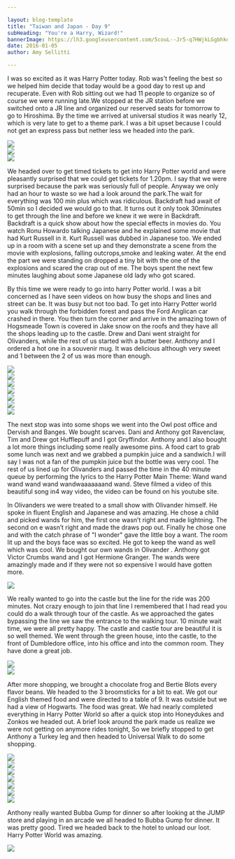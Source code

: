 ```yaml
---

layout: blog-template
title: "Taiwan and Japan - Day 9"
subHeading: "You're a Harry, Wizard!"
bannerImage: https://lh3.googleusercontent.com/5couL--Jr5-q7HWjkLGgbhkdwJKays8743gV27uGfHFp99DSfoFkEVNt1nhOTiQtDegfVSgUsjBaWZRb_qRRfPN-PJfpNcOwswJL2-DNB_o-u0NVvFrQ1ou2GybUsCQngqI4oxzdFg=w2400
date: 2016-01-05
author: Amy Sellitti

---
```


I was so excited as it was Harry Potter today. Rob was't feeling the best so we helped him decide that today would be a good day to rest up and recuperate. Even with Rob sitting out we had 11 people to organize so of course we were running late.We stopped at the JR station before we switched onto a JR line and organized our reserved seats for tomorrow to go to Hiroshima.  By the time we arrived at universal studios it was nearly 12, which is very late to get to a theme park. I was a bit upset because I could not get an express pass but nether less we headed into the park. 

<div class="center-image"><img src="https://lh3.googleusercontent.com/qMk0lNkzTdY2lt8otxbqTI202bh9HuYWqMUPOdMswHXZPLDivxbzw6GzzPLhLQvQPpchVnedrZDdphFkeftKn2FEdaun_0G0VG8giHiQA5YMXioIDsM9TpTr4O6Ag3CwagTFnK3Kwg=w2400" /></div>
<div class="center-image"><img src="https://lh3.googleusercontent.com/_ddOJBTcRv5NUlnfIrNPTn5QYpZKQ2z9xyjCCQTbhOL5JkylRBgiT0QlZgb5WMNmhjzkt6qqzJq3XFj6Z1xGWeHH4ieFX4zs6F4FE_1uhlb4mYLSdfWQ89LFMjb7VqLxHT6rm4gKZQ=w2400" /></div>
<div class="center-image"><img src="https://lh3.googleusercontent.com/-soaj4awJzrAHkggxnMBxY2-uMSJLtR_I7DUjn5z2NZLQ8C1YxtdII1KERsGmTuYg31tAdrReRzdTK2MBty8Piz430qYtRmPvQYYdOOkR5b_owPOiM6yTsPOnrSxmH9W08dP5qlC3Q=w2400" /></div>

We headed over to get timed tickets to get into Harry Potter world and were pleasantly surprised that we could get tickets for 1.20pm. I say that we were surprised because the park was seriously full of people. Anyway we only had an hour to waste so we had a look around the park.The wait for everything was 100 min plus which was ridiculous. Backdraft had await of 50min so I decided we would go to that. It turns out it only took 30minutes to get through the line and before we knew it we were in Backdraft. Backdraft is a quick show about how the special effects in movies do. You watch Ronu Howardo talking Japanese and he explained some movie that had Kurt Russell in it. Kurt Russell was dubbed in Japanese too.  We ended up in a room with a scene set up and they demonstrate a scene from the movie with explosions, falling outcrops,smoke and leaking water. At the end the part we were standing on dropped a tiny bit with the one of the explosions and scared the crap out of me. The boys spent the next few minutes laughing about some Japanese old lady who got scared. 

By this time we were ready to go into harry Potter world. I was a bit concerned as I have seen videos on how busy the shops and lines and street can be. It was busy but not too bad. To get into Harry Potter world you walk through the forbidden forest and pass the Ford Anglican car crashed in there. You then turn the corner and arrive in the amazing town of Hogsmeade  Town is covered in Jake snow on the roofs and they have all the shops leading up to the castle. Drew and Dani went straight for Olivanders, while the rest of us started with a butter beer.  Anthony and I ordered a hot one in a souvenir mug. It was delicious although very sweet and 1 between the 2 of us was more than enough.

<div class="center-image"><img src="https://lh3.googleusercontent.com/bYKS41Gf7QDHjesHm07nu1uETIYHDoAqFlTtmEVslFZ6fLu2SLblCTAaT0EpIhTZ8RYzO-IcoHBaqT_c0ZU3d9_Mx3x4RqRU7kKxN-JTJ-2T_sXJuXkF616IeGy0o7bZmsMD6nY57w=w2400" /></div>
<div class="center-image"><img src="https://lh3.googleusercontent.com/c3SRETQF3_VNbbYlebD2vguzu1ecEcfbMYbsgBOPuOVNE_EJfExhoGFEraSlORQWhoACytPuCQ90993-tHLW6tCqxSFHT_RM_StQtUo7Q2NR58qJj-VvLjVbdFpnfxUDusEIIVcSEA=w2400" /></div>
<div class="center-image"><img src="https://lh3.googleusercontent.com/m2raAsXDPKTe8naSTW_I9rqoYhRkoSwjMB75eznqtebNnOOGl2Gu_1j636lleZD8gVXkj1o_3zliPkJOBMJdT0suNHYRG9bV8rRfpKheg_CkSRA0edE6Sn8hA5YP9Yz7kJSM-bCAxg=w2400" /></div>
<div class="center-image"><img src="https://lh3.googleusercontent.com/uExUr8yhRbq5oiqvfDUoUne_prq_EPJMOJVMmDwvXPTNbZMwaYTYWcGYxQCRWaR-wUbm8KrIPdRA-CLUDOxOUCU582Tuxb7Pc0A_Wjjwinqvoid8DH8fTB0U-CIFqQ4AfENmHjUnBw=w2400" /></div>
<div class="center-image"><img src="https://lh3.googleusercontent.com/ohdDi2f93WmHI2uyLvkLn9BUMaLhiKUEvFfJ8du5tD-AbrY7EW6DhuBR8jpsTaOyITBhs6_H9O2RYLf52JvjtzkgRZbY-uF0dSqfxJxb6ZZArevAZAht0zNXWZ-JNvU0iBRDvqa6zw=w2400" /></div>
<div class="center-image"><img src="https://lh3.googleusercontent.com/ym3ocdUANaAENp0bMlHYpC7Jmt07d1LsFcHc9rbG-yN5vOS9CHdz7IBj96o-zd9R4d0-eeWodIfX2_hobpEjdHqaWRb0XN1yxNqTvON6uSaxBfdqY9fRRNwSgxPCShICxPVfC6Y4Kg=w2400" /></div>
<div class="center-image"><img src="https://lh3.googleusercontent.com/5couL--Jr5-q7HWjkLGgbhkdwJKays8743gV27uGfHFp99DSfoFkEVNt1nhOTiQtDegfVSgUsjBaWZRb_qRRfPN-PJfpNcOwswJL2-DNB_o-u0NVvFrQ1ou2GybUsCQngqI4oxzdFg=w2400" /></div>

The next stop was into some shops we went into the Owl post office and Dervish and Banges.  We bought scarves. Dani and Anthony got Ravenclaw, Tim and Drew got Hufflepuff and I got Gryffindor.  Anthony and I also bought a lot more things including some really awesome pins.  A food cart to grab some lunch was next and we grabbed a pumpkin juice and a sandwich.I will say I was not a fan of the pumpkin juice but the bottle was very cool. The rest of us lined up for Olivanders and passed the time in the 40 minute queue by performing the lyrics to the Harry Potter Main Theme: Wand wand wand wand wand wandwaaaaaaand wand. Steve filmed a video of this beautiful song in4 way video, the video can be found  on his youtube site.

In Olivanders we were treated to a small show with Olivander himself. He spoke in fluent English and Japanese and was amazing. He chose a child and picked wands for him, the first one wasn’t right and made lightning. The second on e wasn’t right and made the draws pop out.  Finally he chose one and with the catch phrase of "I wonder" gave the little boy a want. The room lit up and the boys face was so excited. He got to keep the wand as well which was cool. We bought our own wands in Olivander . Anthony got Victor Crumbs wand and I got Hermione Granger. The wands were amazingly made and if they were not so expensive I would have gotten more.  

<div class="center-image"><img src="https://lh3.googleusercontent.com/Mcvu255pbIrG0CMt_Fjv3GmQ1MhTmgn6FAJ7pIg-zSIw111Y6RTnHYG3UrfoFF5jHE87wF_D6e94aICaouINYWqe-GkBLWZ9xDgLipj98fppRCvYfQbAj7_-wHMzQZ8NSWYplZRBnw=w2400" /></div>

We really wanted to go into the castle  but the line for the ride was 200 minutes. Not crazy enough to join that line I remembered that I had read you could do a walk through tour of the castle. As we approached the gates bypassing the line we saw the entrance to the walking tour. 10 minute wait time, we were all pretty happy.  The castle and castle tour are beautiful it is so well themed. We went through the green house, into the castle, to the front of Dumbledore office, into his office and into the common room. They have done a great job. 

<div class="center-image"><img src="https://lh3.googleusercontent.com/kYvBwmASTs7EkCNB10po3fqA6yDNzyOGMF0hAyAy-z5iB_-m2w-0R6_BTNbvlwIRKjS-6-DKvruzqpJY0MNLEcjDgLppEXymcMXwZzlQ1MWi2gktMr3tbnU6K86QJrq3BPibiSRDqw=w2400" /></div>
<div class="center-image"><img src="https://lh3.googleusercontent.com/H1gEuj0z3dwcHZ0WJaSmP6Ob_Ud27O-NxEFCjjV9qR41jxCMk6YZgSlTUCYhnnrlEBGZebxptQAQmUA_FOJStX4-uKAQQ2invGRgHM0dzaPVEvEWkUqU-h0a8hz2AuP_j7NFOkEEDg=w2400" /></div>

After more shopping, we brought a chocolate frog and Bertie Blots every flavor beans. We headed to the 3 broomsticks for a bit to eat. We got our English themed food and were directed to a table of 9. It was outside but we had a view of Hogwarts.  The food was great. We had nearly completed everything in Harry Potter World so after a quick stop into Honeydukes and Zonkos we headed out. A brief look around the park made us realize we were not getting on anymore rides tonight, So we briefly stopped to get Anthony a Turkey leg and then headed to Universal Walk to do some shopping.

<div class="center-image"><img src="https://lh3.googleusercontent.com/cH--IT-QiHqNEm1B_Hq4F1bNaPQnXIQ1FQZ3_MFmfLbfNGDskqjmPdM-F21XLYaeSvaqwVDIILKvmwXytoOxniOb3AT4SwVAyEvVAGEewuF3ZyTytY0twFE_AHXNH9WDsCAI_JCkHw=w2400" /></div>
<div class="center-image"><img src="https://lh3.googleusercontent.com/cDWmUmIfCkjk9OOaKPVKkrgKdx__EDoJPmKooROMsPZMo29U_gSTvraWzpP-rgz4bNwLPC4xeBMxGPF9aUN0A_EYAZREFvPCPg3SeI9o0ZN97dRj2iM3eT1C2Hel0DQr_cvHivVFCQ=w2400" /></div>
<div class="center-image"><img src="https://lh3.googleusercontent.com/fcTaTm7Hvpt2xVl-lSTCXXkJyiFqxm5Sg6jfQ1lzvNBXT8drRkBWGq5lRApR2a1YnkMpEQaJnzoFjMUewuc0NA-H6RU-YyN7X_J5v8s8uW3bzNVP7B3v7774idr9z-D89ao6mPtouA=w2400" /></div>
<div class="center-image"><img src="https://lh3.googleusercontent.com/0Y4GS11b03dgggHnd2o89HeqLEzOUQybkybKDE9sOc4UFb_q326r7cddx5eD3UFDFLpMNsBj9-F-XaMhW8eu0JhcvAjCaXPGpuL4VhYlp2uD4-mprO2AG9H1CcbYyTvea37a-nTocA=w2400" /></div>
<div class="center-image"><img src="https://lh3.googleusercontent.com/9Fq79oB8fBMxLJ_vUiHUKNQIXytVkuevqz0dJuJX1iFipC_SQEx1OPmgBpLJL-x2DmGn1-NJBAx5DAoH4GVS-2D6lpQZ3C7a7VE50XCdg5jqMYLILgohHrQNyqWrBN1o-_XHS6Xnzw=w2400" /></div>
<div class="center-image"><img src="https://lh3.googleusercontent.com/q1KzqYFoumyIyc5dPQoNnlqsWWsf-tGqb0BxC4O9el83z4tkotlyphu6rg8uj2pZx8NKbJdhCh8gfVCFiSLRhSsRRtnxEk2NMFtuwX1UZItSoMi6cHNteAdXfpHC4_OtU1ABhWJmOA=w2400" /></div>
<div class="center-image"><img src="https://lh3.googleusercontent.com/T7zGvK37cCfBP9b8w29mR89fWWNQ7hRyZVaz3SCml56n0SAvhTmdm8tGTJ7aTpWQfoJZEXVBS5f7BAgG5t682wT4C0GmIjMoGi-LZFR7p164UC8lioQZg6swOGY0pW7xZuk9oWUsKA=w2400" /></div>


Anthony really wanted Bubba Gump for dinner so after looking at the JUMP store and playing in an arcade we all headed to Bubba Gump for dinner. It was pretty good. Tired we headed back to the hotel to unload our loot. Harry Potter World was amazing.

<div class="center-image"><img src="https://lh3.googleusercontent.com/Wfdax1b2NVlq9ddyiTVF6cpULq_DRhyvkwSgWPIUn9pusJYSFnQ9fk0uyaJMbw6SlEcHFGqcdiGLa0T8SXurpcVlMGXkoLRRwBuKkpdY5QNh6eExAjKgv83l-9ME__i3B8M-Am1DfA=w2400" /></div>